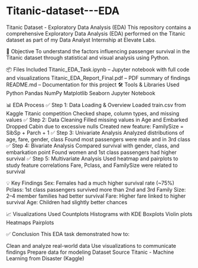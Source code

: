 # Titanic-dataset---EDA
Titanic Dataset - Exploratory Data Analysis (EDA)
This repository contains a comprehensive Exploratory Data Analysis (EDA) performed on the Titanic dataset as part of my Data Analyst Internship at Elevate Labs.

🧠 Objective
To understand the factors influencing passenger survival in the Titanic dataset through statistical and visual analysis using Python.

📦 Files Included
Titanic_EDA_Task.ipynb – Jupyter notebook with full code and visualizations
Titanic_EDA_Report_Final.pdf – PDF summary of findings
README.md – Documentation for this project
🛠 Tools & Libraries Used
Python
Pandas
NumPy
Matplotlib
Seaborn
Jupyter Notebook

📊 EDA Process
✅ Step 1: Data Loading & Overview
Loaded train.csv from Kaggle Titanic competition
Checked shape, column types, and missing values
✅ Step 2: Data Cleaning
Filled missing values in Age and Embarked
Dropped Cabin due to excessive nulls
Created new feature: FamilySize = SibSp + Parch + 1
✅ Step 3: Univariate Analysis
Analyzed distributions of age, fare, gender, class
Found most passengers were male and in 3rd class
✅ Step 4: Bivariate Analysis
Compared survival with gender, class, and embarkation point
Found women and 1st class passengers had higher survival
✅ Step 5: Multivariate Analysis
Used heatmap and pairplots to study feature correlations
Fare, Pclass, and FamilySize were related to survival

💡 Key Findings
Sex: Females had a much higher survival rate (~75%)
Pclass: 1st class passengers survived more than 2nd and 3rd
Family Size: 2–4 member families had better survival
Fare: Higher fare linked to higher survival
Age: Children had slightly better chances

📈 Visualizations Used
Countplots
Histograms with KDE
Boxplots
Violin plots
Heatmaps
Pairplots

✅ Conclusion
This EDA task demonstrated how to:

Clean and analyze real-world data
Use visualizations to communicate findings
Prepare data for modeling
Dataset Source Titanic - Machine Learning from Disaster (Kaggle)
